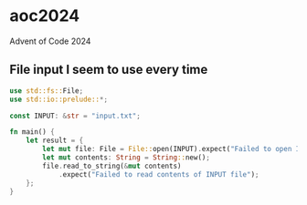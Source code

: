 # aoc2024

Advent of Code 2024

## File input I seem to use every time

```rust
use std::fs::File;
use std::io::prelude::*;

const INPUT: &str = "input.txt";

fn main() {
    let result = {
        let mut file: File = File::open(INPUT).expect("Failed to open INPUT file");
        let mut contents: String = String::new();
        file.read_to_string(&mut contents)
            .expect("Failed to read contents of INPUT file");
    };
}
```
